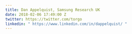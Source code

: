 ```yaml
---
title: Dan Appelquist, Samsung Research UK
date: 2018-02-06 17:49:00 Z
twitter: https://twitter.com/torgo
linkedin: " https://www.linkedin.com/in/dappelquist/ "
---
```



